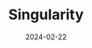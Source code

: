 ---  
layout: startup_page  
title: "Singularity"  
id: "thesingularity.network"  
permalink: "/singularitythesingularity.network02222024/"  
website: "https://thesingularity.network/"  
funding_round: ""  
funding_amount: "$4M"  
investors: "Gumi Cryptos Capital, Laser Digital, Eureka Partners, Apollo Crypto, Digital Asset Capital Management, Gandel Invest"  
about: "Singularity is a protocol providing compliant institutional access to decentralized finance (DeFi). It prioritizes commercial confidentiality using zero-knowledge technology, allowing institutional users to access on-chain liquidity and transact anonymously. The protocol is designed for users such as liquid funds, asset managers, and venture capitalists."  
markets: "DeFi, Fintech, Technology, Information and Internet"  
hq: "Singapore, Singapore"  
founded_year: "2022"  
linkedin: "https://www.linkedin.com/company/singularityzk"  
twitter: "https://twitter.com/singularityzk"  
instagram: ""  
facebook: ""  
crunchbase: "https://www.crunchbase.com/organization/portal-gate?utm_source=linkedin&utm_medium=referral&utm_campaign=linkedin_companies&utm_content=profile_cta_anon&trk=funding_crunchbase"  
pitchbook: "https://pitchbook.com/profiles/company/56319-13"  

date_display: "22-Feb-2024"  
date: "2024-02-22"

# SEO Optimization  
meta_title: "Singularity -  Funding ($4M)"  
meta_description: "Singularity, Singularity is a protocol providing compliant institutional access to decentralized finance (DeFi). It prioritizes commercial confidentiality using ze..."  
meta_keywords: "Singularity, DeFi, Fintech, Technology, Information and Internet,  funding"  
canonical_url: "https://startup.projectstartups.com/singularitythesingularity.network02222024/"  
---